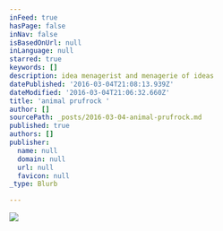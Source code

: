 ```yaml
---
inFeed: true
hasPage: false
inNav: false
isBasedOnUrl: null
inLanguage: null
starred: true
keywords: []
description: idea menagerist and menagerie of ideas
datePublished: '2016-03-04T21:08:13.939Z'
dateModified: '2016-03-04T21:06:32.660Z'
title: 'animal prufrock '
author: []
sourcePath: _posts/2016-03-04-animal-prufrock.md
published: true
authors: []
publisher:
  name: null
  domain: null
  url: null
  favicon: null
_type: Blurb

---
```

![](https://the-grid-user-content.s3-us-west-2.amazonaws.com/5bc267c3-d41a-490c-9b7a-761e46eb61d8.jpg)